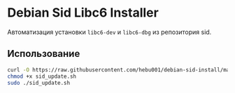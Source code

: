 # Debian Sid Libc6 Installer

Автоматизация установки `libc6-dev` и `libc6-dbg` из репозитория sid.

## Использование

```bash
curl -O https://raw.githubusercontent.com/hebu001/debian-sid-install/main/sid_update.sh
chmod +x sid_update.sh
sudo ./sid_update.sh
